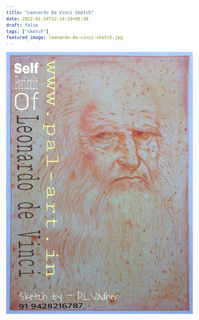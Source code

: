 ```yaml
---
title: "Leonardo Da Vinci Sketch"
date: 2022-01-24T12:14:19+05:30
draft: false
tags: ["sketch"]
featured_image: leonardo-da-vinci-sketch.jpg
---
```

![Leonardo da Vinci Sketch](leonardo-da-vinci-sketch.jpg)